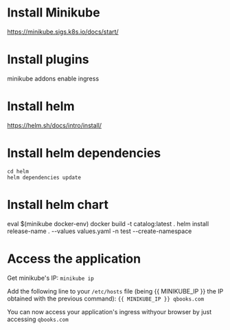 # Install Minikube

https://minikube.sigs.k8s.io/docs/start/


# Install plugins

minikube addons enable ingress


# Install helm

https://helm.sh/docs/intro/install/


# Install helm dependencies
```
cd helm
helm dependencies update
```


# Install helm chart
eval $(minikube docker-env)
docker build -t catalog:latest .
helm install release-name . --values values.yaml -n test --create-namespace


# Access the application

Get minikube's IP:
`minikube ip`

Add the following line to your `/etc/hosts` file (being {{ MINIKUBE_IP }} the IP obtained with the previous command):
`{{ MINIKUBE_IP }} qbooks.com`

You can now access your application's ingress withyour browser by just accessing `qbooks.com`

